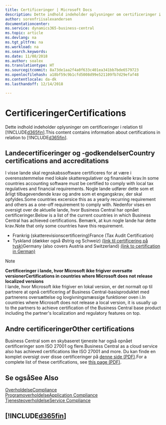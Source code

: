```yaml
---
title: Certificeringer | Microsoft Docs
description: Dette indhold indeholder oplysninger om certificeringer i relation til Business Central.
author: sorenfriisalexandersen
documentationcenter: 
ms.service: dynamics365-business-central
ms.topic: article
ms.devlang: na
ms.tgt_pltfrm: na
ms.workload: na
ms.search.keywords: 
ms.date: 11/08/2018
ms.author: soalex
ms.translationtype: HT
ms.sourcegitcommit: 8a73de1aa2f4a0f633c401ea341bb7bde6579723
ms.openlocfilehash: a18bf59c9b1cfd5008d99e521109fb7d29efaf48
ms.contentlocale: da-dk
ms.lasthandoff: 12/14/2018

---
```

# <a name="certifications"></a><span data-ttu-id="18047-103">Certificeringer</span><span class="sxs-lookup"><span data-stu-id="18047-103">Certifications</span></span>  
<span data-ttu-id="18047-104">Dette indhold indeholder oplysninger om certificeringer i relation til [!INCLUDE[d365fin](../includes/d365fin_md.md)].</span><span class="sxs-lookup"><span data-stu-id="18047-104">This content contains information about certifications in relation to [!INCLUDE[d365fin](../includes/d365fin_md.md)].</span></span>  

## <a name="country-certifications-and-accreditations"></a><span data-ttu-id="18047-105">Landecertificeringer og -godkendelser</span><span class="sxs-lookup"><span data-stu-id="18047-105">Country certifications and accreditations</span></span>
<span data-ttu-id="18047-106">I visse lande skal regnskabssoftware certificeres for at være i overensstemmelse med lokale skatteregulativer og finansielle krav.</span><span class="sxs-lookup"><span data-stu-id="18047-106">In some countries accounting software must be certified to comply with local tax regulatives and financial requirements.</span></span> <span data-ttu-id="18047-107">Nogle lande udfører dette som et årligt tilbagevendende krav og andre som et engangskrav, der skal opfyldes.</span><span class="sxs-lookup"><span data-stu-id="18047-107">Some countries excersice this as a yearly recurring requirement and others as a one-off requirement to comply with.</span></span> <span data-ttu-id="18047-108">Nedenfor vises en oversigt over de aktuelle lande, hvor Business Central har opnået certificeringer.</span><span class="sxs-lookup"><span data-stu-id="18047-108">Below is a list of the current countries in which Business Central has achieved certifications.</span></span> <span data-ttu-id="18047-109">Bemærk, at kun nogle lande har dette krav.</span><span class="sxs-lookup"><span data-stu-id="18047-109">Note that only some countries have this requirement.</span></span>  
- <span data-ttu-id="18047-110">Frankrig (skatterevisionscertificering)</span><span class="sxs-lookup"><span data-stu-id="18047-110">France (Tax Audit Certification)</span></span>
- <span data-ttu-id="18047-111">Tyskland (dækker også Østrig og Schweiz) [(link til certificering på tysk)](https://www.bdo.de/de-de/themen/softwarebescheinungen/bdo/microsoft-dynamics-365-business-central)</span><span class="sxs-lookup"><span data-stu-id="18047-111">Germany (also covers Austria and Switzerland) [(link to certification in German)](https://www.bdo.de/de-de/themen/softwarebescheinungen/bdo/microsoft-dynamics-365-business-central)</span></span>

> [!NOTE]  
>  <span data-ttu-id="18047-112">**Certificeringer i lande, hvor Microsoft ikke frigiver oversatte versioner**</span><span class="sxs-lookup"><span data-stu-id="18047-112">**Certifications in countries where Microsoft does not release localized versions**</span></span>  
> <span data-ttu-id="18047-113">I lande, hvor Microsoft ikke frigiver en lokal version, er det normalt op til partnere at opnå certificering af Business Central-basisproduktet med partnerens oversættelse og lovgivningsmæssige funktioner oven i.</span><span class="sxs-lookup"><span data-stu-id="18047-113">In countries where Microsoft does not release a local version, it is usually up to the partners to achieve certification of the Business Central base product including the partner's localization and regulatory features on top.</span></span>

## <a name="other-certifications"></a><span data-ttu-id="18047-114">Andre certificeringer</span><span class="sxs-lookup"><span data-stu-id="18047-114">Other certifications</span></span>  
<span data-ttu-id="18047-115">Business Central som en skybaseret tjeneste har også opnået certificeringer som ISO 27001 og flere.</span><span class="sxs-lookup"><span data-stu-id="18047-115">Business Central as a cloud service also has achieved certifications like ISO 27001 and more.</span></span> <span data-ttu-id="18047-116">Du kan finde en komplet oversigt over disse certificeringer på [denne side (PDF)](https://aka.ms/d365-compliance-list).</span><span class="sxs-lookup"><span data-stu-id="18047-116">For a complete list of these certifications, see [this page (PDF)](https://aka.ms/d365-compliance-list).</span></span>

## <a name="see-also"></a><span data-ttu-id="18047-117">Se også</span><span class="sxs-lookup"><span data-stu-id="18047-117">See Also</span></span>  
[<span data-ttu-id="18047-118">Overholdelse</span><span class="sxs-lookup"><span data-stu-id="18047-118">Compliance</span></span>](compliance-overview.md)  
[<span data-ttu-id="18047-119">Programoverholdelse</span><span class="sxs-lookup"><span data-stu-id="18047-119">Application Compliance</span></span>](compliance-application-compliance.md)  
[<span data-ttu-id="18047-120">Tjenesteoverholdelse</span><span class="sxs-lookup"><span data-stu-id="18047-120">Service Compliance</span></span>](compliance-service-compliance.md)  

 ## [!INCLUDE[d365fin](../includes/free_trial_md.md)]  
 

